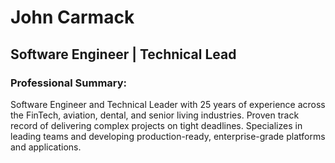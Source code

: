 # John Carmack

## Software Engineer | Technical Lead

### Professional Summary:

Software Engineer and Technical Leader with 25 years of experience across the FinTech, aviation, dental, and senior living industries. Proven track record of delivering complex projects on tight deadlines. Specializes in leading teams and developing production-ready, enterprise-grade platforms and applications. 
